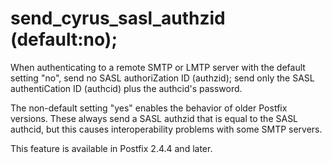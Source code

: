 # send_cyrus_sasl_authzid (default:no); 

 When authenticating to a remote SMTP or LMTP server with the
default setting "no", send no SASL authoriZation ID (authzid); send
only the SASL authentiCation ID (authcid) plus the authcid's password.


 The non-default setting "yes" enables the behavior of older
Postfix versions.  These always send a SASL authzid that is equal
to the SASL authcid, but this causes interoperability problems
with some SMTP servers. 

 This feature is available in Postfix 2.4.4 and later. 


